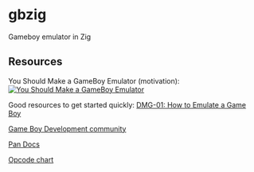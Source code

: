 # gbzig

Gameboy emulator in Zig

## Resources

You Should Make a GameBoy Emulator (motivation):
[![You Should Make a GameBoy Emulator](https://img.youtube.com/vi/hy2yY5a1Z-0/0.jpg)](https://www.youtube.com/watch?v=hy2yY5a1Z-0)

Good resources to get started quickly: [DMG-01: How to Emulate a Game Boy](https://rylev.github.io/DMG-01/public/book/introduction.html)

[Game Boy Development community](https://gbdev.io/)

[Pan Docs](https://gbdev.io/pandocs/Specifications.html)

[Opcode chart](https://meganesu.github.io/generate-gb-opcodes/)
